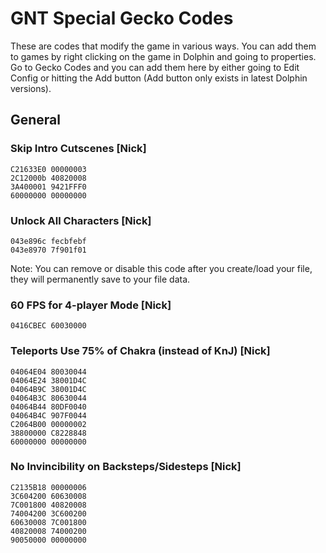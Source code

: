 # GNT Special Gecko Codes

These are codes that modify the game in various ways. You can add them to games by right clicking on the game in Dolphin and going to properties. Go to Gecko Codes and you can add them here by either going to Edit Config or hitting the Add button (Add button only exists in latest Dolphin versions).

## General

### Skip Intro Cutscenes [Nick]

```gecko
C21633E0 00000003
2C12000b 40820008
3A400001 9421FFF0
60000000 00000000
```

### Unlock All Characters [Nick]

```gecko
043e896c fecbfebf
043e8970 7f901f01
```

Note: You can remove or disable this code after you create/load your file, they will permanently save to your file data.

### 60 FPS for 4-player Mode [Nick]

```gecko
0416CBEC 60030000
```

### Teleports Use 75% of Chakra (instead of KnJ) [Nick]

```gecko
04064E04 80030044  
04064E24 38001D4C  
04064B9C 38001D4C  
04064B3C 80630044  
04064B44 80DF0040  
04064B4C 907F0044  
C2064B00 00000002  
38800000 C8228848  
60000000 00000000
```

### No Invincibility on Backsteps/Sidesteps [Nick]

```gecko
C2135B18 00000006  
3C604200 60630008  
7C001800 40820008  
74004200 3C600200  
60630008 7C001800  
40820008 74000200  
90050000 00000000
```
